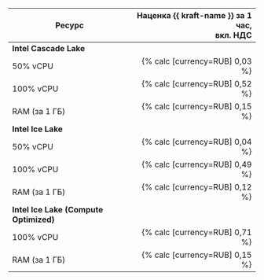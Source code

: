 | Ресурс         | Наценка {{ kraft-name }} за 1 час,<br>вкл. НДС |
|----------------|-----------------------------------------------:|
| **Intel Cascade Lake**                                          |
| 50% vCPU      | {% calc [currency=RUB] 0,03 %}                  | 
| 100% vCPU     | {% calc [currency=RUB] 0,52 %}                  | 
| RAM (за 1 ГБ) | {% calc [currency=RUB] 0,15 %}                  | 
| **Intel Ice Lake**                                              |
| 50% vCPU      | {% calc [currency=RUB] 0,04 %}                  |
| 100% vCPU     | {% calc [currency=RUB] 0,49 %}                  |
| RAM (за 1 ГБ) | {% calc [currency=RUB] 0,12 %}                  |
| **Intel Ice Lake (Compute Optimized)**                          |
| 100% vCPU | {% calc [currency=RUB] 0,71 %}                      |
| RAM (за 1 ГБ) | {% calc [currency=RUB] 0,15 %}                  |